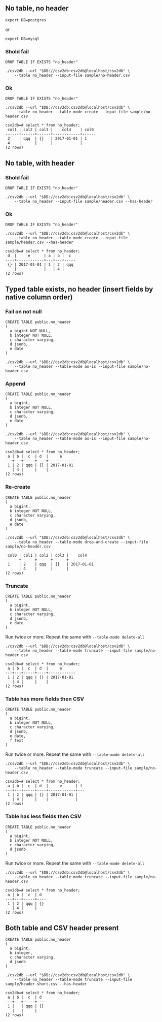 ## No table, no header

```
export DB=postgres
```
or
```
export DB=mysql
```

### Shold fail
```
DROP TABLE IF EXISTS "no_header"
```
```
./csv2db --url "$DB://csv2db:csv2db@localhost/csv2db" \
    --table no_header --input-file sample/no-header.csv
```

### Ok
```
DROP TABLE IF EXISTS "no_header"
```
```
./csv2db --url "$DB://csv2db:csv2db@localhost/csv2db" \
    --table no_header --table-mode create --input-file sample/no-header.csv
```
```
csv2db=# select * from no_header;
 col1 | col2 | col3 |    col4    | col0
------+------+------+------------+------
 2    | qqq  | {}   | 2017-01-01 | 1
 4    |      |      |            |
(2 rows)

```

## No table, with header

### Shold fail
```
DROP TABLE IF EXISTS "no_header"
```
```
./csv2db --url "$DB://csv2db:csv2db@localhost/csv2db" \
    --table no_header --input-file sample/header.csv --has-header
```

### Ok
```
DROP TABLE IF EXISTS "no_header"
```
```
./csv2db --url "$DB://csv2db:csv2db@localhost/csv2db" \
    --table no_header --table-mode create --input-file sample/header.csv --has-header
```
```
csv2db=# select * from no_header;
 d  |     e      | a | b |  c
----+------------+---+---+-----
 {} | 2017-01-01 | 1 | 2 | qqq
    |            |   | 4 |
(2 rows)
```

## Typed table exists, no header (insert fields by native column order)

### Fail on not null
```
CREATE TABLE public.no_header
(
  a bigint NOT NULL,
  b integer NOT NULL,
  c character varying,
  d jsonb,
  e date
)
```
```
./csv2db --url "$DB://csv2db:csv2db@localhost/csv2db" \
    --table no_header --table-mode as-is --input-file sample/no-header.csv
```

### Append
```
CREATE TABLE public.no_header
(
  a bigint,
  b integer NOT NULL,
  c character varying,
  d jsonb,
  e date
)
```
```
./csv2db --url "$DB://csv2db:csv2db@localhost/csv2db" \
    --table no_header --table-mode as-is --input-file sample/no-header.csv
```
```
csv2db=# select * from no_header;
 a | b |  c  | d  |     e
---+---+-----+----+------------
 1 | 2 | qqq | {} | 2017-01-01
   | 4 |     |    |
(2 rows)
```

### Re-create
```
CREATE TABLE public.no_header
(
  a bigint,
  b integer NOT NULL,
  c character varying,
  d jsonb,
  e date
)
```
```
./csv2db --url "$DB://csv2db:csv2db@localhost/csv2db" \
    --table no_header --table-mode drop-and-create --input-file sample/no-header.csv
```
```
 col0 | col1 | col2 | col3 |    col4
------+------+------+------+------------
 1    | 2    | qqq  | {}   | 2017-01-01
      | 4    |      |      |
(2 rows)

```

### Truncate
```
CREATE TABLE public.no_header
(
  a bigint,
  b integer NOT NULL,
  c character varying,
  d jsonb,
  e date
)
```
Run twice or more. Repeat the same with ``--table-mode delete-all``
```
./csv2db --url "$DB://csv2db:csv2db@localhost/csv2db" \
    --table no_header --table-mode truncate --input-file sample/no-header.csv
```
```
csv2db=# select * from no_header;
 a | b |  c  | d  |     e
---+---+-----+----+------------
 1 | 2 | qqq | {} | 2017-01-01
   | 4 |     |    |
(2 rows)
```

### Table has more fields then CSV
```
CREATE TABLE public.no_header
(
  a bigint,
  b integer NOT NULL,
  c character varying,
  d jsonb,
  e date,
  f text
)
```
Run twice or more. Repeat the same with ``--table-mode delete-all``
```
./csv2db --url "$DB://csv2db:csv2db@localhost/csv2db" \
    --table no_header --table-mode truncate --input-file sample/no-header.csv
```
```
csv2db=# select * from no_header;
 a | b |  c  | d  |     e      | f
---+---+-----+----+------------+---
 1 | 2 | qqq | {} | 2017-01-01 |
   | 4 |     |    |            |
(2 rows)
```

### Table has less fields then CSV
```
CREATE TABLE public.no_header
(
  a bigint,
  b integer NOT NULL,
  c character varying,
  d jsonb
)
```
Run twice or more. Repeat the same with ``--table-mode delete-all``
```
./csv2db --url "$DB://csv2db:csv2db@localhost/csv2db" \
    --table no_header --table-mode truncate --input-file sample/no-header.csv
```
```
csv2db=# select * from no_header;
 a | b |  c  | d
---+---+-----+----
 1 | 2 | qqq | {}
   | 4 |     |
(2 rows)
```

## Both table and CSV header present
```
CREATE TABLE public.no_header
(
  a bigint,
  b integer,
  c character varying,
  d jsonb
)
```
```
./csv2db --url "$DB://csv2db:csv2db@localhost/csv2db" \
    --table no_header --table-mode truncate --input-file sample/header-short.csv --has-header
```
```
csv2db=# select * from no_header;
 a | b |  c  | d
---+---+-----+----
 1 |   | qqq | {}
   |   |     |
(2 rows)
```

